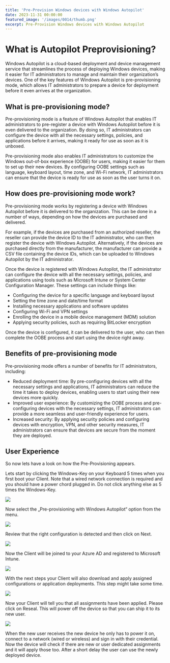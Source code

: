 ```yaml
---
title: 'Pre-Provision Windows devices with Windows Autopilot'
date: 2023-11-31 00:00:00
featured_image: '/images/0014/thumb.png'
excerpt: Pre-Provision Windows devices with Windows Autopilot
---
```


# What is Autopilot Preprovisioning?

Windows Autopilot is a cloud-based deployment and device management service that streamlines the process of deploying Windows devices, making it easier for IT administrators to manage and maintain their organization’s devices. One of the key features of Windows Autopilot is pre-provisioning mode, which allows IT administrators to prepare a device for deployment before it even arrives at the organization.

## What is pre-provisioning mode?
Pre-provisioning mode is a feature of Windows Autopilot that enables IT administrators to pre-register a device with Windows Autopilot before it is even delivered to the organization. By doing so, IT administrators can configure the device with all the necessary settings, policies, and applications before it arrives, making it ready for use as soon as it is unboxed.

Pre-provisioning mode also enables IT administrators to customize the Windows out-of-box experience (OOBE) for users, making it easier for them to set up their new devices. By configuring OOBE settings such as language, keyboard layout, time zone, and Wi-Fi network, IT administrators can ensure that the device is ready for use as soon as the user turns it on.

## How does pre-provisioning mode work?
Pre-provisioning mode works by registering a device with Windows Autopilot before it is delivered to the organization. This can be done in a number of ways, depending on how the devices are purchased and delivered.

For example, if the devices are purchased from an authorized reseller, the reseller can provide the device ID to the IT administrator, who can then register the device with Windows Autopilot. Alternatively, if the devices are purchased directly from the manufacturer, the manufacturer can provide a CSV file containing the device IDs, which can be uploaded to Windows Autopilot by the IT administrator.

Once the device is registered with Windows Autopilot, the IT administrator can configure the device with all the necessary settings, policies, and applications using tools such as Microsoft Intune or System Center Configuration Manager. These settings can include things like:

- Configuring the device for a specific language and keyboard layout
- Setting the time zone and date/time format
- Installing necessary applications and software updates
- Configuring Wi-Fi and VPN settings
- Enrolling the device in a mobile device management (MDM) solution
- Applying security policies, such as requiring BitLocker encryption

Once the device is configured, it can be delivered to the user, who can then complete the OOBE process and start using the device right away.

## Benefits of pre-provisioning mode
Pre-provisioning mode offers a number of benefits for IT administrators, including:

- Reduced deployment time: By pre-configuring devices with all the necessary settings and applications, IT administrators can reduce the time it takes to deploy devices, enabling users to start using their new devices more quickly.
- Improved user experience: By customizing the OOBE process and pre-configuring devices with the necessary settings, IT administrators can provide a more seamless and user-friendly experience for users.
- Increased security: By applying security policies and configuring devices with encryption, VPN, and other security measures, IT administrators can ensure that devices are secure from the moment they are deployed.

## User Experience
So now lets have a look on how the Pre-Provisioning appears.

Lets start by clicking the Windows-Key on your Keyboard 5 times when you first boot your Client. Note that a wired network connection is required and you should have a power chord plugged in. Do not click anything else as 5 times the Windows-Key.

![](/images/0014/1.png)

Now select the „Pre-provisioning with Windows Autopilot“ option from the menu.

![](/images/0014/2.png)

Review that the right configuration is detected and then click on Next.

![](/images/0014/3.png)

Now the Client will be joined to your Azure AD and registered to Microsoft Intune.

![](/images/0014/4.png)

With the next steps your Client will also download and apply assigned configurations or application deployments. This step might take some time.

![](/images/0014/5.png)

Now your Client will tell you that all assignments have been applied. Please click on Reseal. This will power off the device so that you can ship it to its new user.

![](/images/0014/6.png)

When the new user receives the new device he only has to power it on, connect to a network (wired or wireless) and sign in with their credential. Now the device will check if there are new or user dedicated assignments and it will apply those too. After a short delay the user can use the newly deployed device.